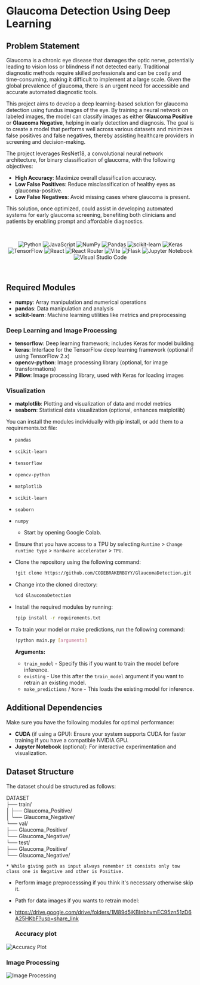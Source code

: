 
# Glaucoma Detection Using Deep Learning

## Problem Statement
Glaucoma is a chronic eye disease that damages the optic nerve, potentially leading to vision loss or blindness if not detected early. Traditional diagnostic methods require skilled professionals and can be costly and time-consuming, making it difficult to implement at a large scale. Given the global prevalence of glaucoma, there is an urgent need for accessible and accurate automated diagnostic tools.

This project aims to develop a deep learning-based solution for glaucoma detection using fundus images of the eye. By training a neural network on labeled images, the model can classify images as either **Glaucoma Positive** or **Glaucoma Negative**, helping in early detection and diagnosis. The goal is to create a model that performs well across various datasets and minimizes false positives and false negatives, thereby assisting healthcare providers in screening and decision-making.

The project leverages ResNet18, a convolutional neural network architecture, for binary classification of glaucoma, with the following objectives:
- **High Accuracy**: Maximize overall classification accuracy.
- **Low False Positives**: Reduce misclassification of healthy eyes as glaucoma-positive.
- **Low False Negatives**: Avoid missing cases where glaucoma is present.

This solution, once optimized, could assist in developing automated systems for early glaucoma screening, benefiting both clinicians and patients by enabling prompt and affordable diagnostics.

<br>
<div align="center">

![Python](https://img.shields.io/badge/python-3670A0?style=for-the-badge&logo=python&logoColor=ffdd54)
![JavaScript](https://img.shields.io/badge/javascript-%23323330.svg?style=for-the-badge&logo=javascript&logoColor=%23F7DF1E)
![NumPy](https://img.shields.io/badge/numpy-%23013243.svg?style=for-the-badge&logo=numpy&logoColor=white)
![Pandas](https://img.shields.io/badge/pandas-%23150458.svg?style=for-the-badge&logo=pandas&logoColor=white)
![scikit-learn](https://img.shields.io/badge/scikit--learn-%23F7931E.svg?style=for-the-badge&logo=scikit-learn&logoColor=white)
![Keras](https://img.shields.io/badge/Keras-%23D00000.svg?style=for-the-badge&logo=Keras&logoColor=white)
![TensorFlow](https://img.shields.io/badge/TensorFlow-%23FF6F00.svg?style=for-the-badge&logo=TensorFlow&logoColor=white)
![React](https://img.shields.io/badge/react-%2320232a.svg?style=for-the-badge&logo=react&logoColor=%2361DAFB)
![React Router](https://img.shields.io/badge/React_Router-CA4245?style=for-the-badge&logo=react-router&logoColor=white)
![Vite](https://img.shields.io/badge/vite-%23646CFF.svg?style=for-the-badge&logo=vite&logoColor=white)
![Flask](https://img.shields.io/badge/flask-%23000.svg?style=for-the-badge&logo=flask&logoColor=white)
![Jupyter Notebook](https://img.shields.io/badge/jupyter-%23FA0F00.svg?style=for-the-badge&logo=jupyter&logoColor=white)
![Visual Studio Code](https://img.shields.io/badge/Visual%20Studio%20Code-0078d7.svg?style=for-the-badge&logo=visual-studio-code&logoColor=white)

</div>
<br>


## Required Modules

- **numpy**: Array manipulation and numerical operations
- **pandas**: Data manipulation and analysis
- **scikit-learn**: Machine learning utilities like metrics and preprocessing

### Deep Learning and Image Processing
- **tensorflow**: Deep learning framework; includes Keras for model building
- **keras**: Interface for the TensorFlow deep learning framework (optional if using TensorFlow 2.x)
- **opencv-python**: Image processing library (optional, for image transformations)
- **Pillow**: Image processing library, used with Keras for loading images

### Visualization
- **matplotlib**: Plotting and visualization of data and model metrics
- **seaborn**: Statistical data visualization (optional, enhances matplotlib)


You can install the modules individually with pip install, or add them to a requirements.txt file:

- `pandas`
- `scikit-learn`
- `tensorflow`
- `opencv-python`
- `matplotlib`
- `scikit-learn`
- `seaborn`
- `numpy`

  * Start by opening Google Colab.

* Ensure that you have access to a TPU by selecting `Runtime` > `Change runtime type` > `Hardware accelerator` > `TPU`.

* Clone the repository using the following command:

    ```bash
    !git clone https://github.com/CODEBRAKERBOYY/GlaucomaDetection.git
    ```

* Change into the cloned directory:

    ```bash
    %cd GlaucomaDetection
    ```

* Install the required modules by running:

    ```bash
    !pip install -r requirements.txt
    ```

* To train your model or make predictions, run the following command:

    ```bash
    !python main.py [arguments]
    ```

    **Arguments:**
    - `train_model` - Specify this if you want to train the model before inference.
    - `existing` - Use this after the `train_model` argument if you want to retrain an existing model.
    - `make_predictions` / `None` - This loads the existing model for inference.


## Additional Dependencies

Make sure you have the following modules for optimal performance:

- **CUDA** (if using a GPU): Ensure your system supports CUDA for faster training if you have a compatible NVIDIA GPU.
- **Jupyter Notebook** (optional): For interactive experimentation and visualization.

## Dataset Structure
The dataset should be structured as follows:

DATASET  
├── train/  
│   ├── Glaucoma_Positive/  
│   └── Glaucoma_Negative/  
└── val/  
    ├── Glaucoma_Positive/  
    └── Glaucoma_Negative/  
└── test/  
    ├── Glaucoma_Positive/  
    └── Glaucoma_Negative/  

    * While giving path as input always remember it consists only tow class one is Negative and other is Positive.
* Perform image preprocesssing if you think it's necessary otherwise skip it.
* Path for data images if you wants to retrain model:
* https://drive.google.com/drive/folders/1M89d5jKBInbhvmEC95zn51zD6A25HKbF?usp=share_link

  ### Accuracy plot

![Accuracy Plot](https://github.com/CODEBRAKERBOYY/Glaucoma-Detection/blob/main/assets/Unknown-13.png)

  ### Image Processing

  ![Image Processing](https://github.com/CODEBRAKERBOYY/Glaucoma-Detection/blob/main/assets/IMAGE%20PROCESSING.png)

  





